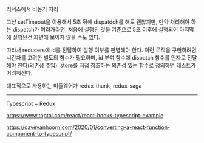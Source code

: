 
리덕스에서 비동기 처리

그냥 setTimeout을 이용해서 5초 뒤에 dispatdch를 해도 괜찮지만, 
만약 처리해야 하는 dispatch가 여러개라면, 처음에 실행된 것을 기준으로 5초 이후에 실행되어 마지막에 실행된건 화면에 보이지 않을 수도 있다. 

따라서 reducers에 id를 전달하여 실행 여부를 판별해야 한다. 이런 로직을 구현하려면 시간차를 고려한 별도의 함수가 필요하며, id 부여 함수에 dispatch 함수를 인자로 전달해야 한다(의존성 주입). store를 직접 참조하는 의존성 있는 함수로 정의하면 테스트가 어려워진다. 

대표적으로 사용하는 미들웨어가 redux-thunk, redux-saga 



---

Typescript + Redux

https://www.toptal.com/react/react-hooks-typescript-example

https://davevanhoorn.com/2020/01/converting-a-react-function-component-to-typescript/